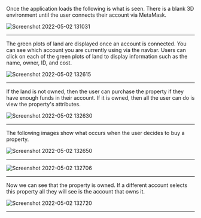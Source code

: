 
Once the application loads the following is what is seen. There is a blank 3D environment until the user connects their account via MetaMask. 

![Screenshot 2022-05-02 131031](https://user-images.githubusercontent.com/90572944/169655539-95884156-6606-4f98-b84f-17a47c804aad.png)

-----------------

The green plots of land are displayed once an account is connected. You can see which account you are currently using via the navbar. 
Users can click on each of the green plots of land to display information such as the name, owner, ID, and cost.

![Screenshot 2022-05-02 132615](https://user-images.githubusercontent.com/90572944/169655544-887c644e-44a8-4858-bc0e-a2869d629d4b.png)

-----------------

If the land is not owned, then the user can purchase the property if they have enough funds in their account. 
If it is owned, then all the user can do is view the property's attributes. 

![Screenshot 2022-05-02 132630](https://user-images.githubusercontent.com/90572944/169655568-fbc8a7e0-375b-4b16-a6d1-42698435085f.png)

---------------

The following images show what occurs when the user decides to buy a property. 

![Screenshot 2022-05-02 132650](https://user-images.githubusercontent.com/90572944/169655583-cc779415-0c01-4970-b747-f2de571f9167.png)

--------------------

![Screenshot 2022-05-02 132706](https://user-images.githubusercontent.com/90572944/169655587-5479ec94-35ad-4f2a-a094-adbbd05e3cf9.png)

--------------------

Now we can see that the property is owned. If a different account selects this property all they will see is the account that owns it. 

![Screenshot 2022-05-02 132720](https://user-images.githubusercontent.com/90572944/169655594-9b9e8c14-dc96-4e1a-b6f6-d82c0bd5e40a.png)

---------------------




